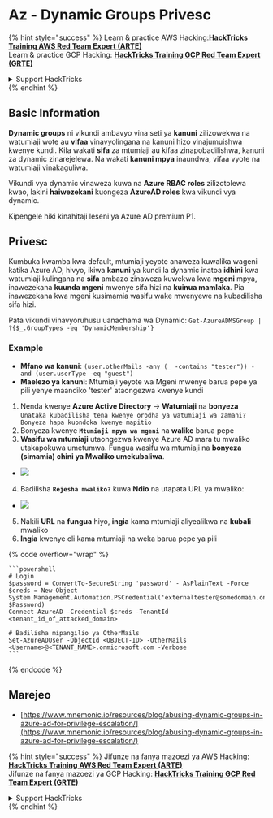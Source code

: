 # Az - Dynamic Groups Privesc

{% hint style="success" %}
Learn & practice AWS Hacking:<img src="../../../.gitbook/assets/image (1).png" alt="" data-size="line">[**HackTricks Training AWS Red Team Expert (ARTE)**](https://training.hacktricks.xyz/courses/arte)<img src="../../../.gitbook/assets/image (1).png" alt="" data-size="line">\
Learn & practice GCP Hacking: <img src="../../../.gitbook/assets/image (2).png" alt="" data-size="line">[**HackTricks Training GCP Red Team Expert (GRTE)**<img src="../../../.gitbook/assets/image (2).png" alt="" data-size="line">](https://training.hacktricks.xyz/courses/grte)

<details>

<summary>Support HackTricks</summary>

* Check the [**subscription plans**](https://github.com/sponsors/carlospolop)!
* **Join the** 💬 [**Discord group**](https://discord.gg/hRep4RUj7f) or the [**telegram group**](https://t.me/peass) or **follow** us on **Twitter** 🐦 [**@hacktricks\_live**](https://twitter.com/hacktricks\_live)**.**
* **Share hacking tricks by submitting PRs to the** [**HackTricks**](https://github.com/carlospolop/hacktricks) and [**HackTricks Cloud**](https://github.com/carlospolop/hacktricks-cloud) github repos.

</details>
{% endhint %}

## Basic Information

**Dynamic groups** ni vikundi ambavyo vina seti ya **kanuni** zilizowekwa na watumiaji wote au **vifaa** vinavyolingana na kanuni hizo vinajumuishwa kwenye kundi. Kila wakati **sifa** za mtumiaji au kifaa zinapobadilishwa, kanuni za dynamic zinarejelewa. Na wakati **kanuni mpya** inaundwa, vifaa vyote na watumiaji vinakaguliwa.

Vikundi vya dynamic vinaweza kuwa na **Azure RBAC roles** zilizotolewa kwao, lakini **haiwezekani** kuongeza **AzureAD roles** kwa vikundi vya dynamic.

Kipengele hiki kinahitaji leseni ya Azure AD premium P1.

## Privesc

Kumbuka kwamba kwa default, mtumiaji yeyote anaweza kuwalika wageni katika Azure AD, hivyo, ikiwa **kanuni** ya kundi la dynamic inatoa **idhini** kwa watumiaji kulingana na **sifa** ambazo zinaweza kuwekwa kwa **mgeni** mpya, inawezekana **kuunda mgeni** mwenye sifa hizi na **kuinua mamlaka**. Pia inawezekana kwa mgeni kusimamia wasifu wake mwenyewe na kubadilisha sifa hizi.

Pata vikundi vinavyoruhusu uanachama wa Dynamic: `Get-AzureADMSGroup | ?{$_.GroupTypes -eq 'DynamicMembership'}`

### Example

* **Mfano wa kanuni**: `(user.otherMails -any (_ -contains "tester")) -and (user.userType -eq "guest")`
* **Maelezo ya kanuni**: Mtumiaji yeyote wa Mgeni mwenye barua pepe ya pili yenye maandiko 'tester' ataongezwa kwenye kundi

1. Nenda kwenye **Azure Active Directory** -> **Watumiaji** na **bonyeza** `Unataka kubadilisha tena kwenye orodha ya watumiaji wa zamani? Bonyeza hapa kuondoka kwenye mapitio`
2. Bonyeza kwenye **`Mtumiaji mpya wa mgeni`** na **walike** barua pepe
3. **Wasifu wa mtumiaji** utaongezwa kwenye Azure AD mara tu mwaliko utakapokuwa umetumwa. Fungua wasifu wa mtumiaji na **bonyeza (simamia) chini ya Mwaliko umekubaliwa**.
* ![](<../../../.gitbook/assets/image (281).png>)
4. Badilisha **`Rejesha mwaliko?`** kuwa **Ndio** na utapata URL ya mwaliko:
* ![](<../../../.gitbook/assets/image (205).png>)
5. Nakili **URL** na **fungua** hiyo, **ingia** kama mtumiaji aliyealikwa na **kubali** mwaliko
6. **Ingia** kwenye cli kama mtumiaji na weka barua pepe ya pili

{% code overflow="wrap" %}
````
```powershell
# Login
$password = ConvertTo-SecureString 'password' - AsPlainText -Force
$creds = New-Object
System.Management.Automation.PSCredential('externaltester@somedomain.onmicrosoft.com', $Password)
Connect-AzureAD -Credential $creds -TenantId <tenant_id_of_attacked_domain>

# Badilisha mipangilio ya OtherMails
Set-AzureADUser -ObjectId <OBJECT-ID> -OtherMails <Username>@<TENANT_NAME>.onmicrosoft.com -Verbose
```
````
{% endcode %}

## Marejeo

* [https://www.mnemonic.io/resources/blog/abusing-dynamic-groups-in-azure-ad-for-privilege-escalation/](https://www.mnemonic.io/resources/blog/abusing-dynamic-groups-in-azure-ad-for-privilege-escalation/)

{% hint style="success" %}
Jifunze na fanya mazoezi ya AWS Hacking:<img src="../../../.gitbook/assets/image (1).png" alt="" data-size="line">[**HackTricks Training AWS Red Team Expert (ARTE)**](https://training.hacktricks.xyz/courses/arte)<img src="../../../.gitbook/assets/image (1).png" alt="" data-size="line">\
Jifunze na fanya mazoezi ya GCP Hacking: <img src="../../../.gitbook/assets/image (2).png" alt="" data-size="line">[**HackTricks Training GCP Red Team Expert (GRTE)**<img src="../../../.gitbook/assets/image (2).png" alt="" data-size="line">](https://training.hacktricks.xyz/courses/grte)

<details>

<summary>Support HackTricks</summary>

* Angalia [**mpango wa usajili**](https://github.com/sponsors/carlospolop)!
* **Jiunge na** 💬 [**kikundi cha Discord**](https://discord.gg/hRep4RUj7f) au [**kikundi cha telegram**](https://t.me/peass) au **tufuatilie** kwenye **Twitter** 🐦 [**@hacktricks\_live**](https://twitter.com/hacktricks\_live)**.**
* **Shiriki mbinu za hacking kwa kuwasilisha PRs kwa** [**HackTricks**](https://github.com/carlospolop/hacktricks) na [**HackTricks Cloud**](https://github.com/carlospolop/hacktricks-cloud) repos za github.

</details>
{% endhint %}
